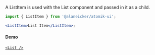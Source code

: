 A ListItem is used with the List component and passed in it as a child.

```jsx
import { ListItem } from '@alaneicker/atomik-ui';

<ListItem>List Item</ListItem>;
```

#### Demo

[`<List />`](https://alaneicker1975.github.io/atomik-ui/#/Data%20Display/List)
